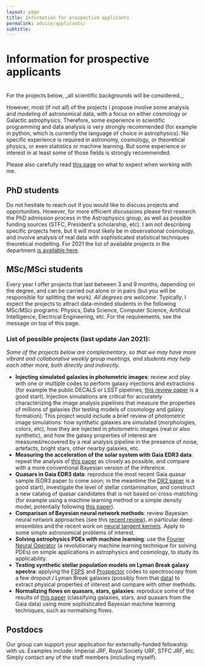```yaml
---
layout: page
title: Information for prospective applicants
permalink: advice/applicants/
subtitle:
---
```


# Information for prospective applicants
<br/>
For the projects below, _all scientific backgrounds will be considered._

However, most (if not all) of the projects I propose involve some analysis and modeling of astronomical data, with a focus on either cosmology or Galactic astrophysics. Therefore, some experience in scientific programming and data analysis is very strongly recommended (for example in python, which is currently the language of choice in astrophysics). No specific experience is required in astronomy, cosmology, or theoretical physics, or even statistics or machine learning. But some experience or interest in at least some of those fields is strongly recommended.

Please also carefully read <a href="../expectations/"> this page</a> on what to expect when working with me.

## PhD students

Do not hesitate to reach out if you would like to discuss projects and opportunities. However, for more efficient discussions please first research the PhD admission process in the Astrophysics group, as well as possible funding sources (STFC, President's scholarship, etc). I am not describing specific projects here, but it will most likely be in observational cosmology, and involve analysis of real data with sophisticated statistical techniques theoretical modelling. For 2021 the list of available projects in the department <a href="https://www.imperial.ac.uk/astrophysics/students-and-prospective-students/phd-projects/">is available here</a>.

## MSc/MSci students

Every year I offer projects that last between 3 and 9 months, depending on the degree, and can be carried out alone or in pairs (but you will be responsible for splitting the work). _All degrees are welcome_. Typically, I expect the projects to attract data-minded students in the following MSc/MSci programs: Physics, Data Science, Computer Science, Artificial Intelligence, Electrical Engineering, etc. For the requirements, see the message on top of this page.

### List of possible projects (last update Jan 2021):
_Some of the projects below are complementary, so that we may have more vibrant and collaborative weekly group meetings, and students may help each other more, both directly and indirectly._
- **Injecting simulated galaxies in photometric images**: review and play with one or multiple codes to perform galaxy injections and extractions (for example the public DECALS or LSST pipelines; <a href="https://arxiv.org/abs/2003.06090">this review paper</a> is a good start). Injection simulations are critical for accurately characterizing the image analysis pipelines that measure the properties of millions of galaxies (for testing models of cosmology and galaxy formation). This project would include a brief review of photometric image simulations: how synthetic galaxies are simulated (morphologies, colors, etc), how they are injected in photometric images (real or also synthetic), and how the galaxy properties of interest are measured/recovered by a real analysis pipeline in the presence of noise, artefacts, bright stars, other nearby galaxies, etc.
- **Measuring the acceleration of the solar system with Gaia EDR3 data**: repeat the analysis of <a href="https://arxiv.org/pdf/2012.02036.pdf">this paper</a> as closely as possible, and compare with a more conventional Bayesian version of the inference.
- **Quasars in Gaia EDR3 data**: reproduce the most recent Gaia quasar sample (EDR3 paper to come soon; in the meantime the <a href="https://ui.adsabs.harvard.edu/abs/2018A%26A...616A..14G/abstract">DR2 paper<a> is a good start), investigate the level of stellar contamination, and construct a new catalog of quasar candidates that is not based on cross-matching (for example using a machine learning method or a simple density model, potentially following <a href="https://arxiv.org/abs/1910.05255"> this paper</a>).
- **Comparison of Bayesian neural network methods**: review Bayesian neural network approaches (see this <a href="https://arxiv.org/pdf/2011.06225.pdf">recent review</a>), in particular deep ensembles and the recent work on <a href="https://arxiv.org/pdf/2007.05864.pdf">neural tangent kernels</a>. Apply to some simple astronomical problems of interest.
- **Solving astrophysics PDEs with machine learning**: use the <a href="https://arxiv.org/pdf/2010.08895.pdf">Fourier Neural Operator</a> (a revolutionary machine learning technique for solving PDEs) on simple applications in astrophysics and cosmology, to study its applicability.
- **Testing synthetic stellar population models on Lyman Break galaxy spectra**: applying the <a href="https://github.com/cconroy20/fsps">FSPS</a> and <a href="https://arxiv.org/abs/2012.01426">Prospector</a> codes to spectroscopy from a few dropout / Lyman Break galaxies (possibly from that <a href="https://arxiv.org/abs/2004.00158">data</a>) to extract physical properties of interest and compare with other methods.
- **Normalizing flows on quasars, stars, galaxies**: reproduce some of the results of <a href="https://arxiv.org/abs/2012.05220">this paper</a> (classifying galaxies, stars, and quasars from the Gaia data) using more sophisticated Bayesian machine learning techniques, such as normalising flows.


## Postdocs

Our group can support your application for externally-funded fellowship with us. Examples include: Imperial JRF, Royal Society URF, STFC JRF, etc. Simply contact any of the staff members (including myself).
